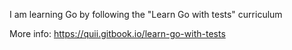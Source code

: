 I am learning Go by following the "Learn Go with tests" curriculum

More info: https://quii.gitbook.io/learn-go-with-tests
